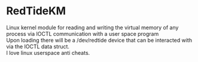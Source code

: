 # RedTideKM
Linux kernel module for reading and writing the virtual memory of any process via IOCTL communication with a user space program<br>
Upon loading there will be a /dev/redtide device that can be interacted with via the IOCTL data struct.<br>
I love linux userspace anti cheats.